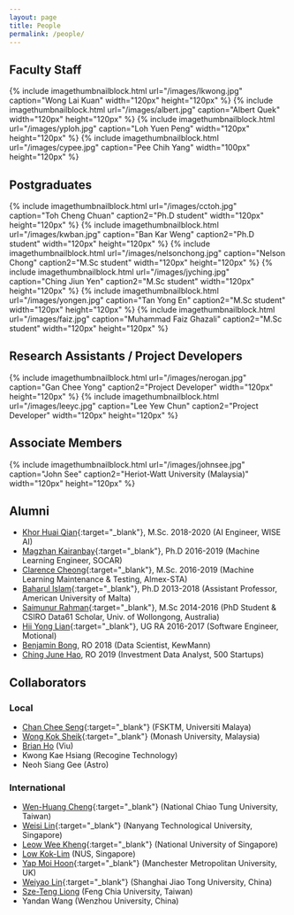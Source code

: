 ```yaml
---
layout: page
title: People
permalink: /people/
---
```


## Faculty Staff

{% include imagethumbnailblock.html url="/images/lkwong.jpg" caption="Wong Lai Kuan" width="120px" height="120px"  %}
{% include imagethumbnailblock.html url="/images/albert.jpg" caption="Albert Quek" width="120px" height="120px"  %}
{% include imagethumbnailblock.html url="/images/yploh.jpg" caption="Loh Yuen Peng" width="120px" height="120px"  %}
{% include imagethumbnailblock.html url="/images/cypee.jpg" caption="Pee Chih Yang" width="100px" height="120px" %}

## Postgraduates
{% include imagethumbnailblock.html url="/images/cctoh.jpg" caption="Toh Cheng Chuan" caption2="Ph.D student" width="120px" height="120px"  %}
{% include imagethumbnailblock.html url="/images/kwban.jpg" caption="Ban Kar Weng" caption2="Ph.D student" width="120px" height="120px"  %}
{% include imagethumbnailblock.html url="/images/nelsonchong.jpg" caption="Nelson Chong" caption2="M.Sc student" width="120px" height="120px"  %}
{% include imagethumbnailblock.html url="/images/jyching.jpg" caption="Ching Jiun Yen" caption2="M.Sc student" width="120px" height="120px"  %}
{% include imagethumbnailblock.html url="/images/yongen.jpg" caption="Tan Yong En" caption2="M.Sc student" width="120px" height="120px"  %}
{% include imagethumbnailblock.html url="/images/faiz.jpg" caption="Muhammad Faiz Ghazali" caption2="M.Sc student" width="120px" height="120px"  %}


## Research Assistants / Project Developers
{% include imagethumbnailblock.html url="/images/nerogan.jpg" caption="Gan Chee Yong" caption2="Project Developer" width="120px" height="120px"  %}
{% include imagethumbnailblock.html url="/images/leeyc.jpg" caption="Lee Yew Chun" caption2="Project Developer" width="120px" height="120px"  %}

## Associate Members
{% include imagethumbnailblock.html url="/images/johnsee.jpg" caption="John See" caption2="Heriot-Watt University (Malaysia)" width="120px" height="120px"  %}

## Alumni
- [Khor Huai Qian](https://www.linkedin.com/in/iceboy95){:target="_blank"}, M.Sc. 2018-2020 (AI Engineer, WISE AI)
- [Magzhan Kairanbay](https://www.linkedin.com/in/magzhan-kairanbay-72957160/){:target="_blank"}, Ph.D 2016-2019 (Machine Learning Engineer, SOCAR)
- [Clarence Cheong](https://brighttux.github.io/){:target="_blank"}, M.Sc. 2016-2019 (Machine Learning Maintenance & Testing, Almex-STA)
- [Baharul Islam](https://aum.edu.mt/faculty/){:target="_blank"}, Ph.D 2013-2018 (Assistant Professor, American University of Malta)
- [Saimunur Rahman](http://saimunur.github.io/){:target="_blank"}, M.Sc 2014-2016 (PhD Student & CSIRO Data61 Scholar, Univ. of Wollongong, Australia)
- [Hii Yong Lian](https://github.com/HiiYL){:target="_blank"}, UG RA 2016-2017 (Software Engineer, Motional)   
- [Benjamin Bong](https://www.linkedin.com/in/benjamin-bong-a36335152/), RO 2018 (Data Scientist, KewMann)
- [Ching June Hao](https://www.linkedin.com/in/chingjunehao/), RO 2019 (Investment Data Analyst, 500 Startups)

## Collaborators

### Local
- [Chan Chee Seng](http://web.fsktm.um.edu.my/~cschan/){:target="_blank"} (FSKTM, Universiti Malaya)
- [Wong Kok Sheik](https://www.monash.edu.my/it/staff/academic-staff/a-prof-wong-kok-sheik){:target="_blank"} (Monash University, Malaysia)
- [Brian Ho](https://www.linkedin.com/in/brian-ho-%E4%BD%95%E9%97%B1%E9%97%B3/) (Viu)
- Kwong Kae Hsiang (Recogine Technology)
- Neoh Siang Gee (Astro)


### International
- [Wen-Huang Cheng](http://aimmlab.nctu.edu.tw/whcheng/index.html){:target="_blank"} (National Chiao Tung University, Taiwan)
- [Weisi Lin](http://www.ntu.edu.sg/home/wslin/){:target="_blank"} (Nanyang Technological University, Singapore)
- [Leow Wee Kheng](http://www.comp.nus.edu.sg/~leowwk/){:target="_blank"} (National University of Singapore)
- [Low Kok-Lim](http://comp.nus.edu.sg/~lowkl) (NUS, Singapore)
- [Yap Moi Hoon](http://www2.docm.mmu.ac.uk/STAFF/M.Yap/){:target="_blank"} (Manchester Metropolitan University, UK)
- [Weiyao Lin](http://weiyaolin.github.io/){:target="_blank"} (Shanghai Jiao Tong University, China)
- [Sze-Teng Liong](https://scholar.google.com/citations?user=NBiJb4wAAAAJ&hl=en) (Feng Chia University, Taiwan)
- Yandan Wang (Wenzhou University, China)
